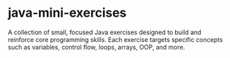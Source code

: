 # java-mini-exercises
A collection of small, focused Java exercises designed to build and reinforce core programming skills. Each exercise targets specific concepts such as variables, control flow, loops, arrays, OOP, and more.
